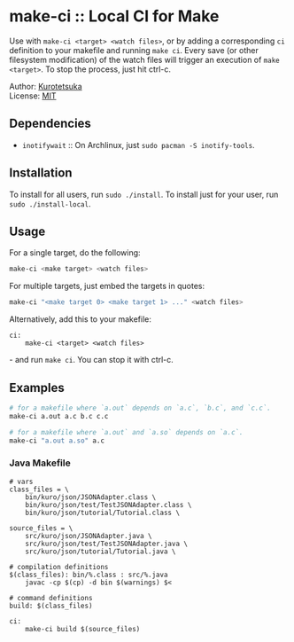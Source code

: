 # make-ci :: Local CI for Make

Use with `make-ci <target> <watch files>`, or by adding a corresponding `ci` definition to your makefile and running `make ci`. Every save (or other filesystem modification) of the watch files will trigger an execution of `make <target>`. To stop the process, just hit ctrl-c.

Author: [Kurotetsuka](https://github.com/kurotetsuka)  
License: [MIT](legal/mit.md)  

## Dependencies
 - `inotifywait` :: On Archlinux, just `sudo pacman -S inotify-tools`.

## Installation
To install for all users, run `sudo ./install`. To install just for your user, run `sudo ./install-local`.

## Usage

For a single target, do the following:

```bash
make-ci <make target> <watch files>
```

For multiple targets, just embed the targets in quotes:

```bash
make-ci "<make target 0> <make target 1> ..." <watch files>
```

Alternatively, add this to your makefile:

```make
ci:
	make-ci <target> <watch files>
```

\- and run `make ci`. You can stop it with ctrl-c.

## Examples
```bash
# for a makefile where `a.out` depends on `a.c`, `b.c`, and `c.c`.
make-ci a.out a.c b.c c.c

# for a makefile where `a.out` and `a.so` depends on `a.c`.
make-ci "a.out a.so" a.c
```

### Java Makefile
```make
# vars
class_files = \
	bin/kuro/json/JSONAdapter.class \
	bin/kuro/json/test/TestJSONAdapter.class \
	bin/kuro/json/tutorial/Tutorial.class \

source_files = \
	src/kuro/json/JSONAdapter.java \
	src/kuro/json/test/TestJSONAdapter.java \
	src/kuro/json/tutorial/Tutorial.java \

# compilation definitions
$(class_files): bin/%.class : src/%.java
	javac -cp $(cp) -d bin $(warnings) $<

# command definitions
build: $(class_files)

ci:
	make-ci build $(source_files)
```

